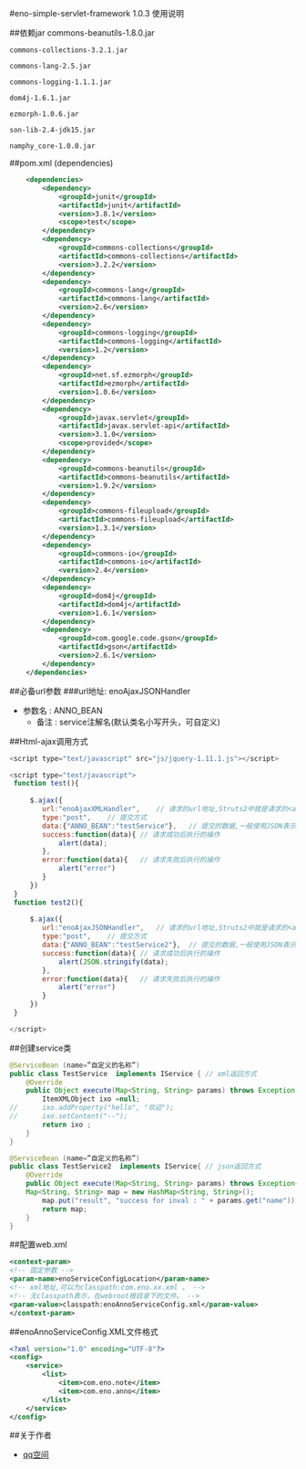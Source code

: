 #eno-simple-servlet-framework 1.0.3 使用说明

##依赖jar
    commons-beanutils-1.8.0.jar

    commons-collections-3.2.1.jar

    commons-lang-2.5.jar

    commons-logging-1.1.1.jar

    dom4j-1.6.1.jar

    ezmorph-1.0.6.jar

    son-lib-2.4-jdk15.jar

    namphy_core-1.0.0.jar

##pom.xml (dependencies)
```xml
    <dependencies>
    	<dependency>
			<groupId>junit</groupId>
			<artifactId>junit</artifactId>
			<version>3.8.1</version>
			<scope>test</scope>
		</dependency>
		<dependency>
			<groupId>commons-collections</groupId>
			<artifactId>commons-collections</artifactId>
			<version>3.2.2</version>
		</dependency>
		<dependency>
			<groupId>commons-lang</groupId>
			<artifactId>commons-lang</artifactId>
			<version>2.6</version>
		</dependency>
		<dependency>
			<groupId>commons-logging</groupId>
			<artifactId>commons-logging</artifactId>
			<version>1.2</version>
		</dependency>
		<dependency>
			<groupId>net.sf.ezmorph</groupId>
			<artifactId>ezmorph</artifactId>
			<version>1.0.6</version>
		</dependency>
		<dependency>
			<groupId>javax.servlet</groupId>
			<artifactId>javax.servlet-api</artifactId>
			<version>3.1.0</version>
			<scope>provided</scope>
		</dependency>
		<dependency>
			<groupId>commons-beanutils</groupId>
			<artifactId>commons-beanutils</artifactId>
			<version>1.9.2</version>
		</dependency>
		<dependency>
			<groupId>commons-fileupload</groupId>
			<artifactId>commons-fileupload</artifactId>
			<version>1.3.1</version>
		</dependency>
		<dependency>
			<groupId>commons-io</groupId>
			<artifactId>commons-io</artifactId>
			<version>2.4</version>
		</dependency>
		<dependency>
			<groupId>dom4j</groupId>
			<artifactId>dom4j</artifactId>
			<version>1.6.1</version>
		</dependency>
		<dependency>
			<groupId>com.google.code.gson</groupId>
			<artifactId>gson</artifactId>
			<version>2.6.1</version>
		</dependency>
	</dependencies>
```

##必备url参数
###url地址: enoAjaxJSONHandler
* 参数名  : ANNO_BEAN
    * 备注 : service注解名(默认类名小写开头，可自定义)


##Html-ajax调用方式
```javascript
<script type="text/javascript" src="js/jquery-1.11.1.js"></script>

<script type="text/javascript">
 function test(){
     
	 $.ajax({
		url:"enoAjaxXMLHandler",	// 请求的url地址,Struts2中就是请求的<action>的name
		type:"post",	// 提交方式
		data:{"ANNO_BEAN":"testService"},	// 提交的数据,一般使用JSON表示
		success:function(data){	// 请求成功后执行的操作
			alert(data);
		},
		error:function(data){	// 请求失败后执行的操作
			alert("error")
		}
	 }) 
 }
 function test2(){
	 
	 $.ajax({
		url:"enoAjaxJSONHandler",	// 请求的url地址,Struts2中就是请求的<action>的name
		type:"post",	// 提交方式
		data:{"ANNO_BEAN":"testService2"},	// 提交的数据,一般使用JSON表示
		success:function(data){	// 请求成功后执行的操作
			alert(JSON.stringify(data);
		},
		error:function(data){	// 请求失败后执行的操作
			alert("error")
		}
	 }) 
 }

</script>
```



##创建service类


```java
@ServiceBean (name=”自定义的名称”)
public class TestService  implements IService { // xml返回方式
    @Override
	public Object execute(Map<String, String> params) throws Exception {
		ItemXMLObject ixo =null;
//		ixo.addProperty("hello", "欢迎");
//		ixo.setContent("--");
		return ixo ;
	}
}

@ServiceBean (name=”自定义的名称”)
public class TestService2  implements IService{ // json返回方式
	@Override
	public Object execute(Map<String, String> params) throws Exception{
	Map<String, String> map = new HashMap<String, String>();
		map.put("result", "success for inval : " + params.get("name"));
		return map;
	}
}
```


##配置web.xml
```xml
<context-param>
<!-- 固定参数 -->
<param-name>enoServiceConfigLocation</param-name>
<!-- xml地址,可以为classpath:com.eno.xx.xml 。 -->
<!-- 无classpath表示，在webroot根目录下的文件。 -->
<param-value>classpath:enoAnnoServiceConfig.xml</param-value>        
</context-param>
```

##enoAnnoServiceConfig.XML文件格式
```xml
<?xml version="1.0" encoding="UTF-8"?>
<config>
    <service>
		<list>
			<item>com.eno.note</item>
			<item>com.eno.anno</item>
		</list>
	</service>
</config>
```
 
 

##关于作者
* [qq空间](http://user.qzone.qq.com/945891539)
 